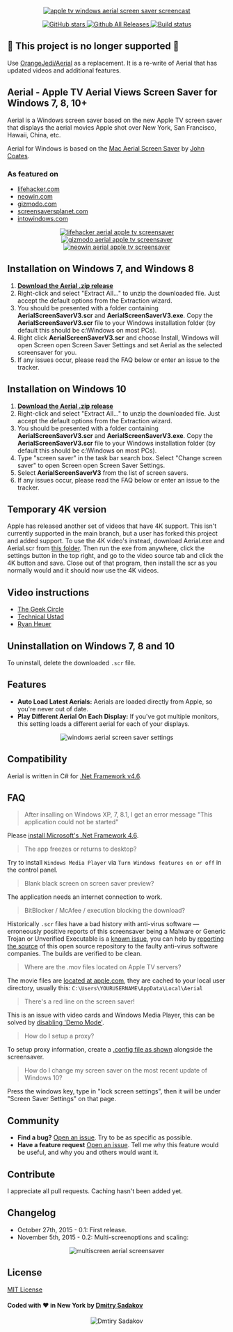 <p align="center">
<a href="https://github.com/cDima/Aerial" target="_blank">
<img align="center" alt="apple tv windows aerial screen saver screencast" src="https://github.com/cDima/Aerial/raw/master/imgs/win.gif" />
</a>
</p>

<p align="center">
<a href="https://github.com/cDima/Aerial/stargazers" target="_blank">
<img alt="GitHub stars" src="https://img.shields.io/github/stars/cDima/Aerial.svg" />
</a>
<a href="https://github.com/cDima/Aerial/releases" target="_blank">
<img alt="Github All Releases" src="https://img.shields.io/github/downloads/cdima/aerial/total.svg?maxAge=2592000" />
</a>
<a href="https://ci.appveyor.com/project/cDima/aerial" target="_blank">
<img alt="Build status" src="https://ci.appveyor.com/api/projects/status/stpj3okbjpftjsad?svg=true" />
</a>
</p>

## 🚨 This project is no longer supported 🚨
Use [OrangeJedi/Aerial](https://github.com/OrangeJedi/Aerial) as a replacement. It is a re-write of Aerial that has updated videos and additional features.

## Aerial - Apple TV Aerial Views Screen Saver for Windows 7, 8, 10+
Aerial is a Windows screen saver based on the new Apple TV screen saver that displays the aerial movies Apple shot over New York, San Francisco, Hawaii, China, etc.

Aerial for Windows is based on the [Mac Aerial Screen Saver](https://github.com/JohnCoates/Aerial) by [John Coates](https://github.com/JohnCoates).

### As featured on  

* <a href="http://lifehacker.com/get-the-apple-tvs-breathtaking-aerial-screensaver-on-ma-1790533201" target="_blank">lifehacker.com</a>
* <a href="https://www.neowin.net/news/download-aerial---apple-tv-aerial-views-screen-saver-for-windows" target="_blank">neowin.com</a>
* <a href="http://fieldguide.gizmodo.com/get-apple-tvs-new-screensavers-on-any-windows-pc-or-mac-1741804379" target="_blank">gizmodo.com</a>
* <a href="https://www.screensaversplanet.com/screensavers/apple-tv-aerial-views-827/" target="_blank">screensaversplanet.com</a>
* <a href="http://www.intowindows.com/get-new-apple-tv-aerial-screen-saver-in-windows-10-8-7/" target="_blank">intowindows.com</a>

<p align="center">
<a href="http://lifehacker.com/get-the-apple-tvs-breathtaking-aerial-screensaver-on-ma-1790533201" target="_blank">
<img align="center" alt="lifehacker aerial apple tv screensaver" src="http://advertising.gawker.com/assets/img/resources/lifehacker.png" />
</a>
<a href="http://fieldguide.gizmodo.com/get-apple-tvs-new-screensavers-on-any-windows-pc-or-mac-1741804379" target="_blank">
<img align="center" alt="gizmodo aerial apple tv screensaver" src="http://advertising.gawker.com/assets/img/resources/gizmodo.png" /></a>
<a href="https://www.neowin.net/news/download-aerial---apple-tv-aerial-views-screen-saver-for-windows" target="_blank">
<img align="center" alt="neowin aerial apple tv screensaver" src="https://upload.wikimedia.org/wikipedia/en/1/11/Neowin_Logo_1.png" /></a>
</p>

## Installation on Windows 7, and Windows 8

1. **[Download the Aerial .zip release](https://github.com/cDima/Aerial/releases)**
2. Right-click and select "Extract All..." to unzip the downloaded file. Just accept the default options from the Extraction wizard.
3. You should be presented with a folder containing **AerialScreenSaverV3.scr**  and **AerialScreenSaverV3.exe**. Copy the **AerialScreenSaverV3.scr** file to your Windows installation folder (by default this should be c:\Windows on most PCs).
4. Right click **AerialScreenSaverV3.scr** and choose Install, Windows will open Screen open Screen Saver Settings and set Aerial as the selected screensaver for you.
5. If any issues occur, please read the FAQ below or enter an issue to the tracker.

## Installation on Windows 10

1. **[Download the Aerial .zip release](https://github.com/cDima/Aerial/releases)**
2. Right-click and select "Extract All..." to unzip the downloaded file. Just accept the default options from the Extraction wizard.
3. You should be presented with a folder containing **AerialScreenSaverV3.scr**  and **AerialScreenSaverV3.exe**. Copy the **AerialScreenSaverV3.scr** file to your Windows installation folder (by default this should be c:\Windows on most PCs).
4. Type "screen saver" in the task bar search box. Select "Change screen saver" to open Screen open Screen Saver Settings.
5. Select **AerialScreenSaverV3** from the list of screen savers.
6. If any issues occur, please read the FAQ below or enter an issue to the tracker.

## Temporary 4K version
Apple has released another set of videos that have 4K support.  This isn't currently supported in the main branch, but a user has forked this project and added support.  To use the 4K video's instead, download Aerial.exe and Aerial.scr from [this folder](https://github.com/jonathonwpowell/Aerial/tree/temp4krelease/ScreenSaver/bin/Release).  Then run the exe from anywhere, click the settings button in the top right, and go to the video source tab and click the 4K button and save.  Close out of that program, then install the scr as you normally would and it should now use the 4K videos.

## Video instructions

* [The Geek Circle](https://www.youtube.com/watch?v=8fTiSQgb8Io)
* [Technical Ustad](https://www.youtube.com/watch?v=UZzyJhMoj_k)
* [Ryan Heuer](https://www.youtube.com/watch?v=cHy36rfocQo)

## Uninstallation on Windows 7, 8 and 10

To uninstall, delete the downloaded `.scr` file.

## Features
* **Auto Load Latest Aerials:** Aerials are loaded directly from Apple, so you're never out of date.
* **Play Different Aerial On Each Display:** If you've got multiple monitors, this setting loads a different aerial for each of your displays.

<p align="center"><img align="center" alt="windows aerial screen saver settings" src="imgs/settings.png" /></p>

## Compatibility
Aerial is written in C# for [.Net Framework v4.6](https://www.microsoft.com/en-us/download/details.aspx?id=48130).

## FAQ

> After insalling on Windows XP, 7, 8.1, I get an error message "This application could not be started"

Please [install Microsoft's .Net Framework 4.6](https://support.microsoft.com/en-us/kb/2715633).

> The app freezes or returns to desktop?

Try to install `Windows Media Player` via `Turn Windows features on or off` in the control panel.

> Blank black screen on screen saver preview?

The application needs an internet connection to work.

> BitBlocker / McAfee / execution blocking the download?

Historically `.scr` files have a bad history with anti-virus software — erroneously positive reports of this screensaver being a Malware or Generic Trojan or Unverified Executable is a [known issue](https://github.com/cDima/Aerial/issues/9), you can help by [reporting the source](https://www.opswat.com/blog/what-do-i-do-if-engine-detects-my-safe-file-threat) of this open source repository to the faulty anti-virus software companies. The builds are verified to be clean.

> Where are the .mov files located on Apple TV servers?

The movie files are [located at apple.com](https://github.com/cDima/Aerial/issues/55), they are cached to your local user directory, usually this: `C:\Users\YOURUSERNAME\AppData\Local\Aerial` 

> There's a red line on the screen saver!

This is an issue with video cards and  Windows Media Player, this can be solved by [disabling 'Demo Mode'](https://github.com/cDima/Aerial/issues/71#issuecomment-250318463).

> How do I setup a proxy?

To setup proxy information, create a [.config file as shown](https://github.com/cDima/Aerial/issues/87) alongside the screensaver.

> How do I change my screen saver on the most recent update of Windows 10?

Press the windows key, type in "lock screen settings", then it will be under "Screen Saver Settings" on that page.

## Community
- **Find a bug?** [Open an issue](https://github.com/cdima/Aerial/issues/new). Try to be as specific as possible.
- **Have a feature request** [Open an issue](https://github.com/cdima/Aerial/issues/new). Tell me why this feature would be useful, and why you and others would want it.

## Contribute
I appreciate all pull requests. Caching hasn't been added yet.

## Changelog

- October 27th, 2015 - 0.1: First release.
- November 5th, 2015 - 0.2: Multi-screenoptions and scaling:

<p align="center"><img align="center" alt="multiscreen aerial screensaver" src="imgs/multiscreen.gif" /></p>

## License
[MIT License](https://raw.githubusercontent.com/JohnCoates/Aerial/master/LICENSE)


#### Coded with :heart: in New York by [Dmitry Sadakov](http://sadakov.com/)

<p align="center"><img align="center" alt="Dmtiry Sadakov" src="imgs/dmitrysadakov.jpg" /></p>
